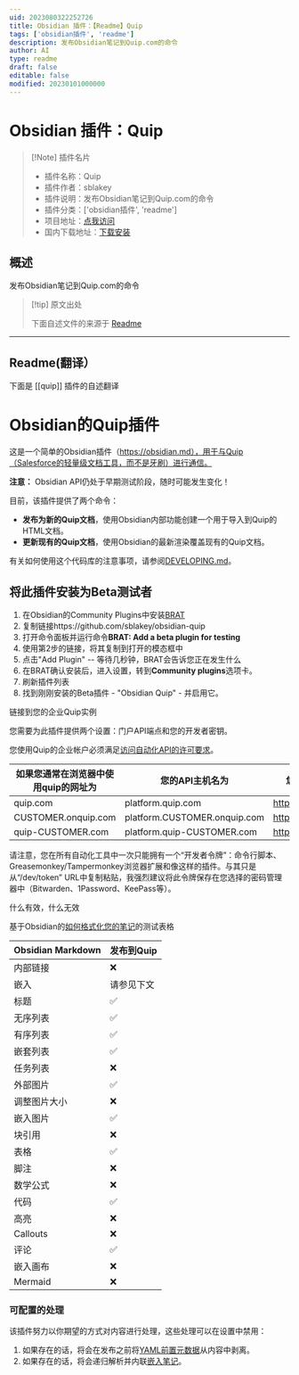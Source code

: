 ```yaml
---
uid: 2023080322252726
title: Obsidian 插件：【Readme】Quip
tags: ['obsidian插件', 'readme']
description: 发布Obsidian笔记到Quip.com的命令
author: AI
type: readme
draft: false
editable: false
modified: 20230101000000
---
```


# Obsidian 插件：Quip

> [!Note] 插件名片
> - 插件名称：Quip
> - 插件作者：sblakey
> - 插件说明：发布Obsidian笔记到Quip.com的命令
> - 插件分类：['obsidian插件', 'readme']
> - 项目地址：[点我访问](https://github.com/sblakey/obsidian-quip)
> - 国内下载地址：[下载安装](https://pkmer.cn/products/plugin/pluginMarket/?quip)

## 概述

发布Obsidian笔记到Quip.com的命令



> [!tip] 原文出处
> 
>下面自述文件的来源于 [Readme](https://ghproxy.net/https://raw.githubusercontent.com/sblakey/obsidian-quip/master/README.md)
> 

---

## Readme(翻译）

下面是 [[quip]] 插件的自述翻译


# Obsidian的Quip插件

这是一个简单的Obsidian插件（https://obsidian.md），用于与Quip（Salesforce的轻量级文档工具，而不是牙刷）进行通信。

**注意：** Obsidian API仍处于早期测试阶段，随时可能发生变化！

目前，该插件提供了两个命令：
- **发布为新的Quip文档**，使用Obsidian内部功能创建一个用于导入到Quip的HTML文档。
- **更新现有的Quip文档**，使用Obsidian的最新渲染覆盖现有的Quip文档。

有关如何使用这个代码库的注意事项，请参阅[DEVELOPING.md](./DEVELOPING.md)。

## 将此插件安装为Beta测试者

1. 在Obsidian的Community Plugins中安装[BRAT](https://github.com/TfTHacker/obsidian42-brat)
2. 复制链接https://github.com/sblakey/obsidian-quip
3. 打开命令面板并运行命令**BRAT: Add a beta plugin for testing**
4. 使用第2步的链接，将其复制到打开的模态框中
5. 点击"Add Plugin" -- 等待几秒钟，BRAT会告诉您正在发生什么
6. 在BRAT确认安装后，进入设置，转到**Community plugins**选项卡。
7. 刷新插件列表
8. 找到刚刚安装的Beta插件 - "Obsidian Quip" - 并启用它。

链接到您的企业Quip实例

您需要为此插件提供两个设置：门户API端点和您的开发者密钥。

您使用Quip的企业帐户必须满足[访问自动化API的许可要求](https://quip.com/dev/automation/documentation/current#section/License-Requirements)。

| 如果您通常在浏览器中使用quip的网址为 | 您的API主机名为 | 您可以在以下网址获取您的开发者令牌 |
| ------------------------------------------ | ---------------------------- | ------------------------------------- |
| quip.com                                   | platform.quip.com            | https://quip.com/dev/token            |
| CUSTOMER.onquip.com                        | platform.CUSTOMER.onquip.com | https://CUSTOMER.onquip.com/dev/token |
| quip-CUSTOMER.com                          | platform.quip-CUSTOMER.com   | https://quip-CUSTOMER.com/dev/token   |


请注意，您在所有自动化工具中一次只能拥有一个“开发者令牌”：命令行脚本、Greasemonkey/Tampermonkey浏览器扩展和像这样的插件。与其只是从“/dev/token” URL中复制粘贴，我强烈建议将此令牌保存在您选择的密码管理器中（Bitwarden、1Password、KeePass等）。

什么有效，什么无效

基于Obsidian的[如何格式化您的笔记](https://help.obsidian.md/How+to/Format+your+notes)的测试表格

| Obsidian Markdown | 发布到Quip              |
| ----------------- | ---------------------- |
| 内部链接          | :x:                    |
| 嵌入              | 请参见下文              |
| 标题              | :white_check_mark:     |
| 无序列表          | :white_check_mark:     |
| 有序列表          | :white_check_mark:     |
| 嵌套列表          | :white_check_mark:     |
| 任务列表          | :x:                    |
| 外部图片          | :white_check_mark:     |
| 调整图片大小      | :x:                    |
| 嵌入图片          | :white_check_mark:     |
| 块引用            | :x:                    |
| 表格              | :white_check_mark:     |
| 脚注              | :x:                    |
| 数学公式          | :x:                    |
| 代码              | :white_check_mark:     |
| 高亮              | :x:                    |
| Callouts          | :x:                    |
| 评论              | :white_check_mark:     |
| 嵌入画布          | :x:                    |
| Mermaid           | :x:                    |

### 可配置的处理

该插件努力以你期望的方式对内容进行处理，这些处理可以在设置中禁用：

1. 如果存在的话，将会在发布之前将[YAML前置元数据](https://help.obsidian.md/Advanced+topics/YAML+front-matter)从内容中剥离。
2. 如果存在的话，将会递归解析并内联[嵌入笔记](https://help.obsidian.md/How+to/Embed+files)。



